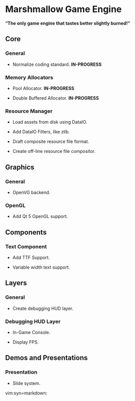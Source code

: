Marshmallow Game Engine
=======================

**“The only game engine that tastes better slightly burned!”**

Core
----

### General

* Normalize coding standard. **IN-PROGRESS**

### Memory Allocators

* Pool Allocator. **IN-PROGRESS**

* Double Buffered Allocator. **IN-PROGRESS**

### Resource Manager

* Load assets from disk using DataIO.

* Add DataIO Filters, like zlib.

* Draft composite resource file format.

* Create off-line resource file compositor.

Graphics
--------

### General

* OpenVG backend.

### OpenGL

* Add Qt 5 OpenGL support.

Components
----------

### Text Component

* Add TTF Support.

* Variable width text support.

Layers
------

### General

* Create debugging HUD layer.

### Debugging HUD Layer

* In-Game Console.

* Display FPS.

Demos and Presentations
-----------------------

### Presentation

* Slide system.

vim:syn=markdown:
